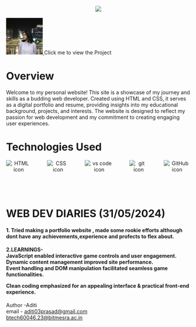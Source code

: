 <p align="center">
 <img src="https://capsule-render.vercel.app/api?type=waving&height=150&color=0c0a8a&text=Aditi,%20Portfolio%20Website&textBg=false&fontColor=ffebef&animation=fadeIn"/>
</p>
<p>
<a href="https://aditiiprasad.github.io/Aditi/">
  <img src="images\photo.jpg" height="100"> 
</a>
 Click me to view the Project
</p>



<h1> Overview</h1>
<p>Welcome to my personal website! This site is a showcase of my journey and skills as a budding web developer. Created using HTML and CSS, it serves as a digital portfolio and resume, providing insights into my educational background, projects, and interests. The website is designed to reflect my passion for web development and my commitment to creating engaging user experiences.</p>

<h1> Technologies Used </h1>


<div style="text-align: center;">
  <div style="display: flex; justify-content: center; gap: 20px;">
    <img src="https://user-images.githubusercontent.com/25181517/192158954-f88b5814-d510-4564-b285-dff7d6400dad.png" alt="HTML icon" height="90px" title="HTML">
    &nbsp;
    <img src="https://user-images.githubusercontent.com/25181517/183898674-75a4a1b1-f960-4ea9-abcb-637170a00a75.png" alt="CSS icon" height="90px" title="CSS">
    &nbsp;
     <img src="https://user-images.githubusercontent.com/25181517/192108891-d86b6220-e232-423a-bf5f-90903e6887c3.png" alt="vs code icon" height="60px" title="Microsoft Visual Studio">
    &nbsp;
    <img src="https://user-images.githubusercontent.com/25181517/192108372-f71d70ac-7ae6-4c0d-8395-51d8870c2ef0.png" alt="git icon" height="75px" title="Git">
    &nbsp;
    <img src="https://user-images.githubusercontent.com/25181517/192108374-8da61ba1-99ec-41d7-80b8-fb2f7c0a4948.png" alt="GitHub icon" height="75px" title="GitHub">
    
   
  </div>
</div>

# WEB DEV DIARIES (31/05/2024)
<h4>
 1. Tried making a portfolio website , made some rookie efforts although dont have any achievements,experience and profects to flex about.
</h4>
 <h4>2.LEARNINGS-
 <BR>
  JavaScript enabled interactive game controls and user engagement.
    <BR>
Dynamic content management improved site performance.
    <BR>
Event handling and DOM manipulation facilitated seamless game functionalities.
  <BR>

  Clean coding emphasized for an appealing interface & practical front-end experience.
 
 </H4>





Author -Aditi 
<br>
email -
 aditi03prasad@gmail.com
<br>
btech60046.23@bitmesra.ac.in 
<br>
